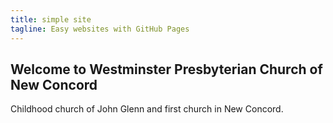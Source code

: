 ```yaml
---
title: simple site
tagline: Easy websites with GitHub Pages
---
```

## Welcome to Westminster Presbyterian Church of New Concord

Childhood church of John Glenn and first church in New Concord.
